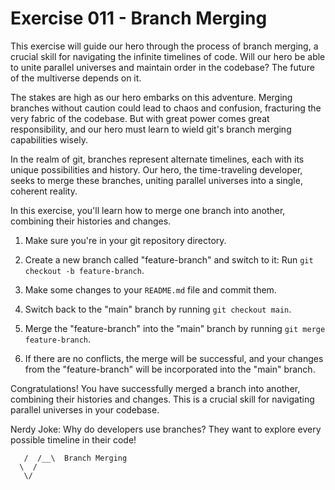 # Exercise 011 - Branch Merging

This exercise will guide our hero through the process of branch merging, a 
crucial skill for navigating the infinite timelines of code. Will our hero 
be able to unite parallel universes and maintain order in the codebase? 
The future of the multiverse depends on it.

The stakes are high as our hero embarks on this adventure. Merging 
branches without caution could lead to chaos and confusion, fracturing the 
very fabric of the codebase. But with great power comes great 
responsibility, and our hero must learn to wield git's branch merging 
capabilities wisely.

In the realm of git, branches represent alternate timelines, each with its 
unique possibilities and history. Our hero, the time-traveling developer, 
seeks to merge these branches, uniting parallel universes into a single, 
coherent reality.

In this exercise, you'll learn how to merge one branch into another, combining their
histories and changes.

1. Make sure you're in your git repository directory.

2. Create a new branch called "feature-branch" and switch to it:
   Run `git checkout -b feature-branch`.

3. Make some changes to your `README.md` file and commit them.

4. Switch back to the "main" branch by running `git checkout main`.

5. Merge the "feature-branch" into the "main" branch by running `git merge feature-branch`.

6. If there are no conflicts, the merge will be successful, and your changes from the
   "feature-branch" will be incorporated into the "main" branch.

Congratulations! You have successfully merged a branch into another, combining their
histories and changes. This is a crucial skill for navigating parallel universes in
your codebase.

Nerdy Joke: Why do developers use branches? They want to explore every possible
timeline in their code!

```
   /  /__\  Branch Merging
  \  /
   \/
```

